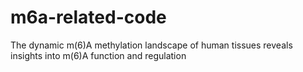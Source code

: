 # m6a-related-code
The dynamic m(6)A methylation landscape of human tissues reveals insights into m(6)A function and regulation

